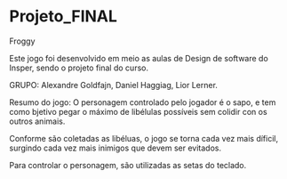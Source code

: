 # Projeto_FINAL
Froggy

Este jogo foi desenvolvido em meio as aulas de Design de software do Insper, sendo o projeto final do curso.

GRUPO:
Alexandre Goldfajn,
Daniel Haggiag,
Lior Lerner.

Resumo do jogo:
O personagem controlado pelo jogador é o sapo, e tem como bjetivo pegar o máximo de libélulas possíveis sem colidir con os outros animais.

Conforme são coletadas as libéluas, o jogo se torna cada vez mais díficil, surgindo cada vez mais inimigos que devem ser evitados.

Para controlar o personagem, são utilizadas as setas do teclado.
